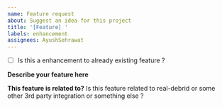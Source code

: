 ```yaml
---
name: Feature request
about: Suggest an idea for this project
title: '[Feature] '
labels: enhancement
assignees: AyushSehrawat
---
```


- [ ] Is this a enhancement to already existing feature ?

**Describe your feature here**

**This feature is related to?**
Is this feature related to real-debrid or some other 3rd party integration or something else ?
